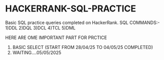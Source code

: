 # HACKERRANK-SQL-PRACTICE
Basic SQL practice queries completed on HackerRank.
SQL COMMANDS:-
1)DDL
2)DQL
3)DCL
4)TCL
5)DML



HERE ARE OME IMPORTANT PART FOR PRCTICE 
1) BASIC SELECT (START FROM 28/04/25 TO 04/05/25 COMPLETED)
2) WAITING....05/05/2025


